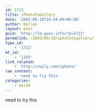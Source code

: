 ```yaml
---
id: 1713
title: iPhotoToGallery
date: '2003-09-10T16:44:04+00:00'
author: Kellan
layout: post
guid: 'http://lm.quxx.info/?p=1713'
permalink: /2003/09/10/iphototogallery/
typo_id:
    - '1711'
mt_id:
    - '1183'
link_related:
    - 'http://zwily.com/iphoto/'
raw_content:
    - 'need to try this'
categories:
    - Aside
---
```


need to try this